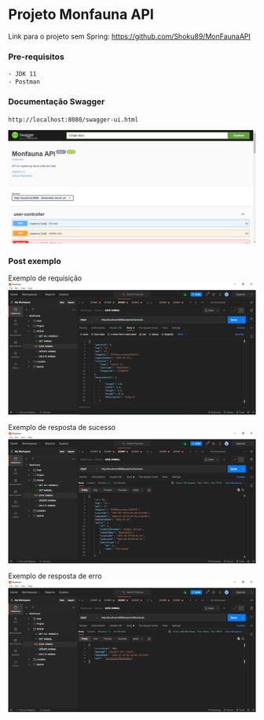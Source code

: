 # Projeto Monfauna API

Link para o projeto sem Spring: https://github.com/Shoku89/MonFaunaAPI

### Pre-requisitos

```
- JDK 11
- Postman
```
### Documentação Swagger

`http://localhost:8080/swagger-ui.html`

![img.png](doc/img.png)

### Post exemplo

Exemplo de requisição
![img.png](doc/img1.png)

Exemplo de resposta de sucesso
![img.png](doc/img2.png)

Exemplo de resposta de erro
![img.png](doc/img3.png)